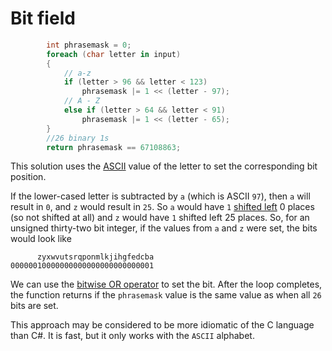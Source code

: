 # Bit field

```csharp
        int phrasemask = 0;
        foreach (char letter in input)
        {
            // a-z
            if (letter > 96 && letter < 123)
                phrasemask |= 1 << (letter - 97);
            // A - Z
            else if (letter > 64 && letter < 91)
                phrasemask |= 1 << (letter - 65);
        }
        //26 binary 1s
        return phrasemask == 67108863;
```

This solution uses the [ASCII][ascii] value of the letter to set the corresponding bit position.

If the lower-cased letter is subtracted by `a` (which is ASCII `97`), then `a` will result in `0`, and `z` would result in `25`. So `a` would have `1` [shifted left][shift-left] 0 places (so not shifted at all) and `z` would have `1` shifted left 25 places. So, for an unsigned thirty-two bit integer, if the values from `a` and `z` were set, the bits would look like

```
      zyxwvutsrqponmlkjihgfedcba
00000010000000000000000000000001
```

We can use the [bitwise OR operator][or] to set the bit.
After the loop completes, the function returns if the `phrasemask` value is the same value as when all `26` bits are set.

This approach may be considered to be more idiomatic of the C language than C#.
It is fast, but it only works with the `ASCII` alphabet.

[ascii]: https://www.asciitable.com/
[shift-left]: https://learn.microsoft.com/en-us/dotnet/csharp/language-reference/operators/bitwise-and-shift-operators#left-shift-operator-
[or]: https://learn.microsoft.com/en-us/dotnet/csharp/language-reference/operators/bitwise-and-shift-operators#logical-or-operator-
